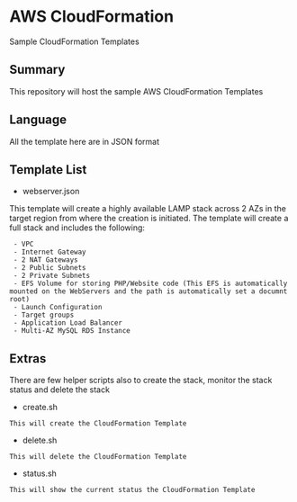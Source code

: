 # AWS CloudFormation
Sample CloudFormation Templates

## Summary
This repository will host the sample AWS CloudFormation Templates

## Language
All the template here are in JSON format

## Template List
* webserver.json

This template will create a highly available LAMP stack across 2 AZs in the target region from where the creation is initiated.
The template will create a full stack and includes the following:
```
 - VPC
 - Internet Gateway
 - 2 NAT Gateways
 - 2 Public Subnets
 - 2 Private Subnets
 - EFS Volume for storing PHP/Website code (This EFS is automatically mounted on the WebServers and the path is automatically set a documnt root)
 - Launch Configuration
 - Target groups
 - Application Load Balancer
 - Multi-AZ MySQL RDS Instance
```

## Extras
There are few helper scripts also to create the stack, monitor the stack status and delete the stack
* create.sh
```
This will create the CloudFormation Template
```
* delete.sh
```
This will delete the CloudFormation Template
```
* status.sh
```
This will show the current status the CloudFormation Template
```
